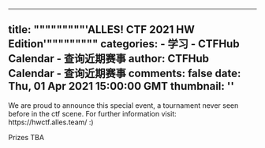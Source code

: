 
---
title: """""""""'ALLES! CTF 2021 HW Edition'"""""""""
categories: 
    - 学习
    - CTFHub Calendar - 查询近期赛事
author: CTFHub Calendar - 查询近期赛事
comments: false
date: Thu, 01 Apr 2021 15:00:00 GMT
thumbnail: ''
---

<div>   
We are proud to announce this special event, a tournament never seen before in the ctf scene. For further information visit: https://hwctf.alles.team/ :)

Prizes
TBA

  
</div>
            
